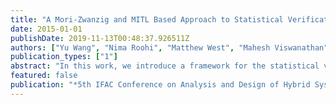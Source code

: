```yaml
---
title: "A Mori-Zwanzig and MITL Based Approach to Statistical Verification of Continuous-Time Dynamical Systems"
date: 2015-01-01
publishDate: 2019-11-13T00:48:37.926511Z
authors: ["Yu Wang", "Nima Roohi", "Matthew West", "Mahesh Viswanathan", "Geir E. Dullerud"]
publication_types: ["1"]
abstract: "In this work, we introduce a framework for the statistical verification of Metric Interval Temporal Logic (MITL) formulas on continuous-time dynamical systems. By considering the continuous-time Markov process associated with the dynamical system, we apply the Mori-Zwanzig method to reduce the original system to a Continuous-Time Markov Chain (CTMC). Accordingly, the MITL formulas on the original system can be reduced to MITL formulas on the CTMC. Furthermore, we propose a statistical verification algorithm for checking the MITL formulas on the CTMCand show that the original MITL formulas on the original system can be checked by this procedure."
featured: false
publication: "*5th IFAC Conference on Analysis and Design of Hybrid Systems (ADHS), IFAC-PapersOnLine*"
---
```


